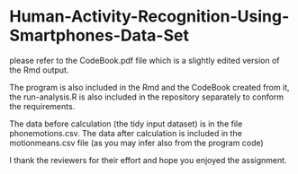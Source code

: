 # Human-Activity-Recognition-Using-Smartphones-Data-Set
please refer to the CodeBook.pdf file which is a slightly edited version of the Rmd output.

The program is also included in the Rmd and the CodeBook created from it, the run-analysis.R is also included in the repository separately to conform the requirements.

The data before calculation (the tidy input dataset) is in the file phonemotions.csv.
The data after calculation is included in the motionmeans.csv file (as you may infer also from the program code)

I thank the reviewers for their effort and hope you enjoyed the assignment.
